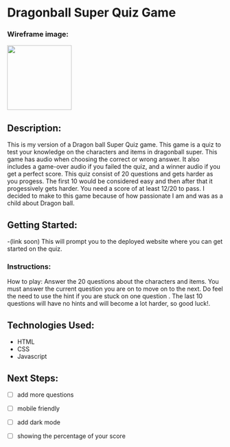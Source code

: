 # Dragonball Super Quiz Game
### Wireframe image:
<img src="https://i.imgur.com/g6uHrwC.png" height = 150px/>


## Description:
This is my version of a Dragon ball Super Quiz game. This game is a quiz to test your knowledge on the characters and items in dragonball super. This game has audio when choosing the correct or wrong answer. It also includes a game-over audio if you failed the quiz, and a winner audio if you get a perfect score. This quiz consist of 20 questions and gets harder as you progess. The first 10 would be considered easy and then after that it progessively gets harder. You need a score of at least 12/20 to pass. I decided to make to this game because of how passionate I am and was as a child about Dragon ball.

## Getting Started:

-(link soon) This will prompt you to the deployed website where you can get started on the quiz.
### Instructions:
How to play: Answer the 20 questions about the characters and items. You must answer the current question you are on to move on to the next. Do feel the need to use the hint if you are stuck on one question . The last 10 questions will have no hints and will become a lot harder, so good luck!.

## Technologies Used:

- HTML
- CSS
- Javascript



## Next Steps:
- [ ] add more questions
- [ ] mobile friendly
- [ ] add dark mode
- [ ] showing the percentage of your score






